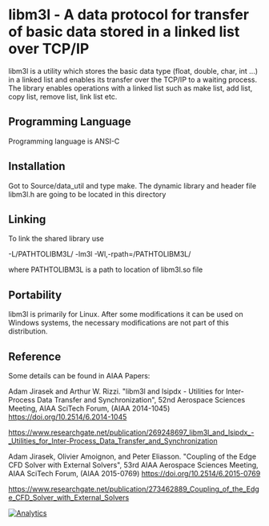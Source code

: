 libm3l - A data protocol for transfer of basic data stored in a linked list over TCP/IP
=======================================================================================

libm3l is a utility which stores the basic data type (float, double, char, int ...) in 
a linked list and enables its transfer over the TCP/IP to a waiting process.
The library enables operations with a linked list such as make list, add list, copy list, remove list,
link list etc.


Programming Language
--------------------

Programming language is ANSI-C

Installation
---------------

Got to Source/data_util and type make. The dynamic library and header file libm3l.h are going to be located in this 
directory

Linking
-----------

To link the shared library use 

-L/PATHTOLIBM3L/ -lm3l -Wl,-rpath=/PATHTOLIBM3L/ 

where PATHTOLIBM3L is a path to location of libm3l.so file 

Portability
-----------

libm3l is primarily for Linux. After some modifications it can be used
on Windows systems, the necessary modifications are not part of this distribution.

Reference
-----------
Some details can be found in AIAA Papers:

Adam Jirasek and Arthur W. Rizzi. "libm3l and lsipdx - Utilities for Inter-Process Data Transfer and Synchronization", 52nd Aerospace Sciences Meeting, AIAA SciTech Forum, (AIAA 2014-1045)
https://doi.org/10.2514/6.2014-1045

https://www.researchgate.net/publication/269248697_libm3l_and_lsipdx_-_Utilities_for_Inter-Process_Data_Transfer_and_Synchronization

 Adam Jirasek, Olivier Amoignon, and Peter Eliasson. "Coupling of the Edge CFD Solver with External Solvers", 53rd AIAA Aerospace Sciences Meeting, AIAA SciTech Forum, (AIAA 2015-0769)
https://doi.org/10.2514/6.2015-0769

https://www.researchgate.net/publication/273462889_Coupling_of_the_Edge_CFD_Solver_with_External_Solvers


[![Analytics](https://ga-beacon.appspot.com/UA-47981720-2/libm3l/libm3l)](https://github.com/igrigorik/ga-beacon)
